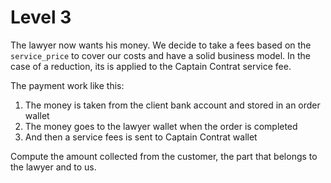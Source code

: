 # Level 3

The lawyer now wants his money.
We decide to take a fees based on the `service_price` to cover our costs and have a solid business model.
In the case of a reduction, its is applied to the Captain Contrat service fee.

The payment work like this:
  1. The money is taken from the client bank account and stored in an order wallet
  2. The money goes to the lawyer wallet when the order is completed
  3. And then a service fees is sent to Captain Contrat wallet

Compute the amount collected from the customer, the part that belongs to the lawyer and to us.
